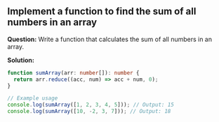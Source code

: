 ## Implement a function to find the sum of all numbers in an array

**Question:** Write a function that calculates the sum of all numbers in an array.

**Solution:**
```typescript
function sumArray(arr: number[]): number {
  return arr.reduce((acc, num) => acc + num, 0);
}

// Example usage
console.log(sumArray([1, 2, 3, 4, 5])); // Output: 15
console.log(sumArray([10, -2, 3, 7])); // Output: 18
